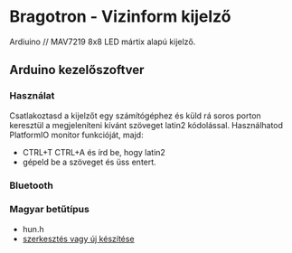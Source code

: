 # Bragotron - Vizinform kijelző
Ardiuino // MAV7219 8x8 LED mártix alapú kijelző.

## Arduino kezelőszoftver
### Használat
Csatlakoztasd a kijelzőt egy számítógéphez és küld rá soros porton keresztül a megjeleníteni kívánt szöveget latin2 kódolással. Használhatod PlatformIO monitor funkcióját, majd:
- CTRL+T CTRL+A és írd be, hogy latin2
- gépeld be a szöveget és üss entert.
### Bluetooth


### Magyar betűtípus
- hun.h
- [szerkesztés vagy új készítése](https://pjrp.github.io/MDParolaFontEditor)
